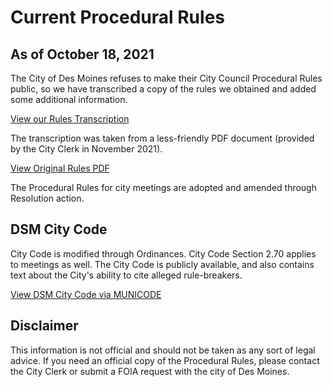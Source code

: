 # Current Procedural Rules

## As of October 18, 2021

The City of Des Moines refuses to make their City Council Procedural Rules public, so we have transcribed a copy of the rules we obtained and added some additional information.

[View our Rules Transcription](https://www.dsmpeoplestownhall.com/assets/dsm_procedural_rules/2021_10_18_extended.html)

The transcription was taken from a less-friendly PDF document (provided by the City Clerk in November 2021).

[View Original Rules PDF](https://www.dsmpeoplestownhall.com/assets/dsm_procedural_rules/2021_10_18_official.pdf)

The Procedural Rules for city meetings are adopted and amended through Resolution action.

## DSM City Code

City Code is modified through Ordinances. City Code Section 2.70 applies to meetings as well. 
The City Code is publicly available, and also contains text about the City's ability to cite alleged rule-breakers.

[View DSM City Code via MUNICODE](https://library.municode.com/ia/des_moines/codes/code_of_ordinances?nodeId=MUCO_CH2AD_ARTIIICICO_DIV1GE_S2-70ME)

## Disclaimer

This information is not official and should not be taken as any sort of legal advice. 
If you need an official copy of the Procedural Rules, please contact the City Clerk or submit a FOIA request with the city of Des Moines.
